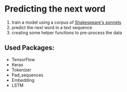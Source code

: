 # Predicting the next word

1) train a model using a corpus of [Shakespeare's sonnets](https://www.opensourceshakespeare.org/views/sonnets/sonnet_view.php?range=viewrange&sonnetrange1=1&sonnetrange2=154)
2) predict the next word in a text sequence
3) creating some helper functions to pre-process the data

## Used Packages:
* TensorFlow
* Keras
* Tokenizer
* Pad_sequences
* Embedding
* LSTM
